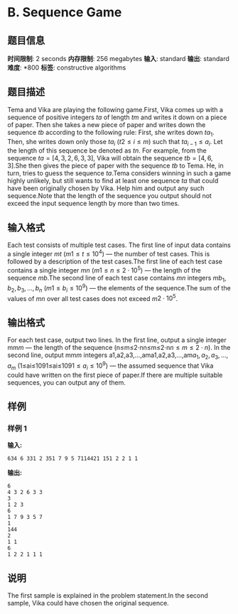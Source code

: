 # B. Sequence Game

## 题目信息

**时间限制**: 2 seconds
**内存限制**: 256 megabytes
**输入**: standard
**输出**: standard
**难度**: *800
**标签**: constructive algorithms

## 题目描述

Tema and Vika are playing the following game.First, Vika comes up with a sequence of positive integers $t$$a$ of length $t$$m$ and writes it down on a piece of paper. Then she takes a new piece of paper and writes down the sequence $t$$b$ according to the following rule: First, she writes down $t$$a_1$. Then, she writes down only those $t$$a_i$ ($t$$2 \le i \le m$) such that $t$$a_{i - 1} \le a_i$. Let the length of this sequence be denoted as $t$$n$. For example, from the sequence $t$$a=[4, 3, 2, 6, 3, 3]$, Vika will obtain the sequence $t$$b=[4, 6, 3]$.She then gives the piece of paper with the sequence $t$$b$ to Tema. He, in turn, tries to guess the sequence $t$$a$.Tema considers winning in such a game highly unlikely, but still wants to find at least one sequence $t$$a$ that could have been originally chosen by Vika. Help him and output any such sequence.Note that the length of the sequence you output should not exceed the input sequence length by more than two times.

## 输入格式

Each test consists of multiple test cases. The first line of input data contains a single integer $m$$t$ ($m$$1 \le t \le 10^4$) — the number of test cases. This is followed by a description of the test cases.The first line of each test case contains a single integer $m$$n$ ($m$$1 \le n \le 2 \cdot 10^5$) — the length of the sequence $m$$b$.The second line of each test case contains $m$$n$ integers $m$$b_1, b_2, b_3, \dots, b_n$ ($m$$1 \le b_i \le 10^9$) — the elements of the sequence.The sum of the values of $m$$n$ over all test cases does not exceed $m$$2 \cdot 10^5$.

## 输出格式

For each test case, output two lines. In the first line, output a single integer mm$m$ — the length of the sequence (n≤m≤2⋅nn≤m≤2⋅n$n \le m \le 2 \cdot n$). In the second line, output mm$m$ integers a1,a2,a3,…,ama1,a2,a3,…,am$a_1, a_2, a_3, \dots, a_m$ (1≤ai≤1091≤ai≤109$1 \le a_i \le 10^9$) — the assumed sequence that Vika could have written on the first piece of paper.If there are multiple suitable sequences, you can output any of them.

## 样例

### 样例 1

**输入:**
```
634 6 331 2 351 7 9 5 7114421 151 2 2 1 1
```

**输出:**
```
6
4 3 2 6 3 3
3
1 2 3
6
1 7 9 3 5 7
1
144
2
1 1
6
1 2 2 1 1 1
```

## 说明

The first sample is explained in the problem statement.In the second sample, Vika could have chosen the original sequence.
